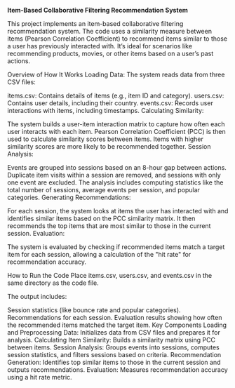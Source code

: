 **Item-Based Collaborative Filtering Recommendation System**

This project implements an item-based collaborative filtering recommendation system. The code uses a similarity measure between items (Pearson Correlation Coefficient) to recommend items similar to those a user has previously interacted with. It’s ideal for scenarios like recommending products, movies, or other items based on a user’s past actions.

Overview of How It Works
Loading Data: The system reads data from three CSV files:

items.csv: Contains details of items (e.g., item ID and category).
users.csv: Contains user details, including their country.
events.csv: Records user interactions with items, including timestamps.
Calculating Similarity:

The system builds a user-item interaction matrix to capture how often each user interacts with each item.
Pearson Correlation Coefficient (PCC) is then used to calculate similarity scores between items. Items with higher similarity scores are more likely to be recommended together.
Session Analysis:

Events are grouped into sessions based on an 8-hour gap between actions.
Duplicate item visits within a session are removed, and sessions with only one event are excluded.
The analysis includes computing statistics like the total number of sessions, average events per session, and popular categories.
Generating Recommendations:

For each session, the system looks at items the user has interacted with and identifies similar items based on the PCC similarity matrix.
It then recommends the top items that are most similar to those in the current session.
Evaluation:

The system is evaluated by checking if recommended items match a target item for each session, allowing a calculation of the "hit rate" for recommendation accuracy.

How to Run the Code
Place items.csv, users.csv, and events.csv in the same directory as the code file.


The output includes:

Session statistics (like bounce rate and popular categories).
Recommendations for each session.
Evaluation results showing how often the recommended items matched the target item.
Key Components
Loading and Preprocessing Data: Initializes data from CSV files and prepares it for analysis.
Calculating Item Similarity: Builds a similarity matrix using PCC between items.
Session Analysis: Groups events into sessions, computes session statistics, and filters sessions based on criteria.
Recommendation Generation: Identifies top similar items to those in the current session and outputs recommendations.
Evaluation: Measures recommendation accuracy using a hit rate metric.
